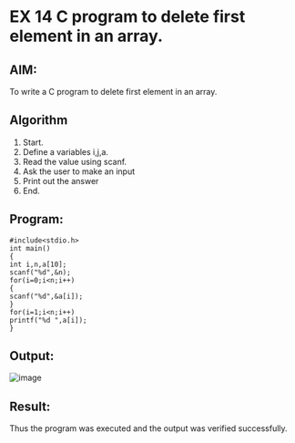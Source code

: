 
# EX 14 C program to delete first element in an array.
## AIM:
To write a C program to delete first element in an array.

## Algorithm
1. Start. 
2. Define a variables i,j,a. 
3. Read the value using scanf. 
4. Ask the user to make an input 
5. Print out the answer 
6. End. 

## Program:
```
#include<stdio.h> 
int main() 
{ 
int i,n,a[10]; 
scanf("%d",&n); 
for(i=0;i<n;i++) 
{ 
scanf("%d",&a[i]); 
} 
for(i=1;i<n;i++) 
printf("%d ",a[i]); 
}
```

## Output:
![image](https://github.com/user-attachments/assets/f270c915-6a85-4ca4-bff7-87415a8714d1)



## Result:
Thus the program was executed and the output was verified successfully.
